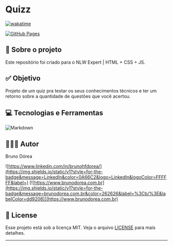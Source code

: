 # Quizz

[![wakatime](https://wakatime.com/badge/user/68660678-6b86-4b78-98df-f5f41a37e1bc/project/018d7c66-bbc1-4553-a7dd-71bddd66d9d2.svg)](https://wakatime.com/badge/user/68660678-6b86-4b78-98df-f5f41a37e1bc/project/018d7c66-bbc1-4553-a7dd-71bddd66d9d2)

[![GitHub Pages](https://img.shields.io/static/v1?style=for-the-badge&message=GitHub+Pages&color=222222&logo=GitHub+Pages&logoColor=FFFFFF&label=)](https://brunodorea.github.io/nlw-expert-quiz)

## 💼 Sobre o projeto

Este repositório foi criado para o NLW Expert | HTML + CSS + JS.

## ✅ Objetivo

Projeto de um quiz pra testar os seus conhecimentos técnicos e ter um retorno sobre a quantidade de questões que você acertou.

## 💻 Tecnologias e Ferramentas

![Markdown](https://img.shields.io/static/v1?style=for-the-badge&message=Markdown&color=000000&logo=Markdown&logoColor=FFFFFF&label=)

## 👨🏽‍💻 Autor

Bruno Dórea

![https://www.linkedin.com/in/brunohfdorea/](https://img.shields.io/static/v1?style=for-the-badge&message=LinkedIn&color=0A66C2&logo=LinkedIn&logoColor=FFFFFF&label=)
[![https://www.brunodorea.com.br](https://img.shields.io/static/v1?style=for-the-badge&message=brunodorea.com.br&color=262626&label=%3Cb/%3E&labelColor=dd9208)](https://www.brunodorea.com.br)

## 📝 License

Esse projeto está sob a licença MIT. Veja o arquivo [LICENSE](LICENSE) para mais detalhes.

---
